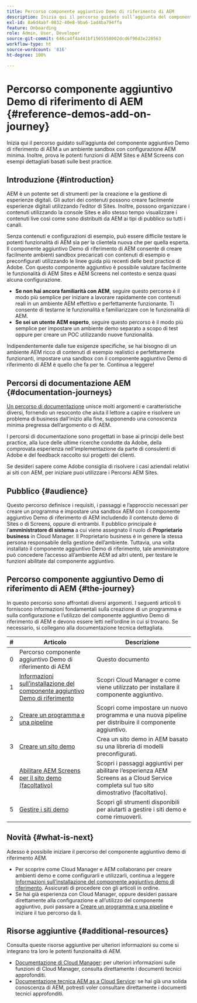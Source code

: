 ```yaml
---
title: Percorso componente aggiuntivo Demo di riferimento di AEM
description: Inizia qui il percorso guidato sull’aggiunta del componente aggiuntivo Demo di riferimento di AEM a un ambiente sandbox con configurazione AEM minima. Inoltre, prova le potenti caratteristiche di AEM con esempi dettagliati basati sulle best practice.
exl-id: 8a6d4abf-0832-40e8-9ba6-1ad4ba794ffa
feature: Onboarding
role: Admin, User, Developer
source-git-commit: 646ca4f4a441bf1565558002dcd6f96d3e228563
workflow-type: ht
source-wordcount: '816'
ht-degree: 100%

---
```


# Percorso componente aggiuntivo Demo di riferimento di AEM {#reference-demos-add-on-journey}

Inizia qui il percorso guidato sull’aggiunta del componente aggiuntivo Demo di riferimento di AEM a un ambiente sandbox con configurazione AEM minima. Inoltre, prova le potenti funzioni di AEM Sites e AEM Screens con esempi dettagliati basati sulle best practice.

## Introduzione {#introduction}

AEM è un potente set di strumenti per la creazione e la gestione di esperienze digitali. Gli autori dei contenuti possono creare facilmente esperienze digitali utilizzando l’editor di Sites. Inoltre, possono organizzare i contenuti utilizzando la console Sites e allo stesso tempo visualizzare i contenuti live così come sono distribuiti da AEM ai tipi di pubblico su tutti i canali.

Senza contenuti e configurazioni di esempio, può essere difficile testare le potenti funzionalità di AEM sia per la clientela nuova che per quella esperta. Il componente aggiuntivo Demo di riferimento di AEM consente di creare facilmente ambienti sandbox precaricati con contenuti di esempio e preconfigurati utilizzando le linee guida più recenti delle best practice di Adobe. Con questo componente aggiuntivo è possibile valutare facilmente le funzionalità di AEM Sites e AEM Screens nel contesto e senza quasi alcuna configurazione.

* **Se non hai ancora familiarità con AEM**, seguire questo percorso è il modo più semplice per iniziare a lavorare rapidamente con contenuti reali in un ambiente AEM effettivo e perfettamente funzionante. Ti consente di testarne le funzionalità e familiarizzare con le funzionalità di AEM.
* **Se sei un utente AEM esperto**, seguire questo percorso è il modo più semplice per impostare un ambiente demo separato a scopo di test oppure per creare un POC utilizzando nuove funzionalità.

Indipendentemente dalle tue esigenze specifiche, se hai bisogno di un ambiente AEM ricco di contenuti di esempio realistici e perfettamente funzionanti, impostare una sandbox con il componente aggiuntivo Demo di riferimento di AEM è quello che fa per te. Continua a leggere!

## Percorsi di documentazione AEM {#documentation-journeys}

[Un percorso di documentazione](/help/journey-documentation/documentation-journeys.md) unisce molti argomenti e caratteristiche diversi, fornendo un resoconto che aiuta il lettore a capire e risolvere un problema di business dall’inizio alla fine, supponendo una conoscenza minima pregressa dell’argomento o di AEM.

I percorsi di documentazione sono progettati in base ai principi delle best practice, alla luce delle ultime ricerche condotte da Adobe, della comprovata esperienza nell’implementazione da parte di consulenti di Adobe e del feedback raccolto sui progetti dei clienti.

Se desideri sapere come Adobe consiglia di risolvere i casi aziendali relativi ai siti con AEM, per iniziare puoi utilizzare i Percorsi AEM Sites.

## Pubblico {#audience}

Questo percorso definisce i requisiti, i passaggi e l’approccio necessari per creare un programma e impostare una sandbox AEM con il componente aggiuntivo Demo di riferimento di AEM includendo il contenuto demo di Sites o di Screens, oppure di entrambi. Il pubblico principale è l’**amministratore di sistema** a cui viene assegnato il ruolo di **Proprietario business** in Cloud Manager. Il Proprietario business è in genere la stessa persona responsabile della gestione dell’ambiente. Tuttavia, una volta installato il componente aggiuntivo Demo di riferimento, tale amministratore può concedere l’accesso all’ambiente AEM ad altri utenti, per testare le funzioni abilitate dal componente aggiuntivo.

## Percorso componente aggiuntivo Demo di riferimento di AEM {#the-journey}

In questo percorso sono affrontati diversi argomenti. I seguenti articoli ti forniscono informazioni fondamentali sulla creazione di un programma e sulla configurazione e l’utilizzo del componente aggiuntivo Demo di riferimento di AEM e devono essere letti nell’ordine in cui si trovano. Se necessario, si collegano alla documentazione tecnica dettagliata.

| # | Articolo | Descrizione |
|---|---|---|
| 0 | Percorso componente aggiuntivo Demo di riferimento di AEM | Questo documento |
| 1 | [Informazioni sull’installazione del componente aggiuntivo Demo di riferimento](installation.md) | Scopri Cloud Manager e come viene utilizzato per installare il componente aggiuntivo. |
| 2 | [Creare un programma e una pipeline](create-program.md) | Scopri come impostare un nuovo programma e una nuova pipeline per distribuire il componente aggiuntivo. |
| 3 | [Creare un sito demo](create-site.md) | Crea un sito demo in AEM basato su una libreria di modelli preconfigurati. |
| 4 | [Abilitare AEM Screens per il sito demo (facoltativo)](screens.md) | Scopri i passaggi aggiuntivi per abilitare l’esperienza AEM Screens as a Cloud Service completa sul tuo sito dimostrativo (facoltativo). |
| 5 | [Gestire i siti demo](manage.md) | Scopri gli strumenti disponibili per aiutarti a gestire i siti demo e come rimuoverli. |

## Novità {#what-is-next}

Adesso è possibile iniziare il percorso del componente aggiuntivo demo di riferimento AEM.

* Per scoprire come Cloud Manager e AEM collaborano per creare ambienti demo e come configurarli e utilizzarli, continua a leggere [Informazioni sull’installazione del componente aggiuntivo demo di riferimento](installation.md). Assicurati di procedere con gli articoli in ordine.
* Se hai già esperienza con Cloud Manager, oppure desideri passare direttamente alla configurazione e all’utilizzo del componente aggiuntivo, puoi passare a [Creare un programma e una pipeline](create-program.md) e iniziare il tuo percorso da lì.

## Risorse aggiuntive {#additional-resources}

Consulta queste risorse aggiuntive per ulteriori informazioni su come si integrano tra loro le potenti funzionalità di AEM.

* [Documentazione di Cloud Manager](https://experienceleague.adobe.com/docs/experience-manager-cloud-service/content/onboarding/journey/cloud-manager.html?lang=it): per ulteriori informazioni sulle funzioni di Cloud Manager, consulta direttamente i documenti tecnici approfonditi.
* [Documentazione tecnica AEM as a Cloud Service](https://experienceleague.adobe.com/docs/experience-manager-cloud-service.html?lang=it): se hai già una solida conoscenza di AEM, potresti voler consultare direttamente i documenti tecnici approfonditi.
